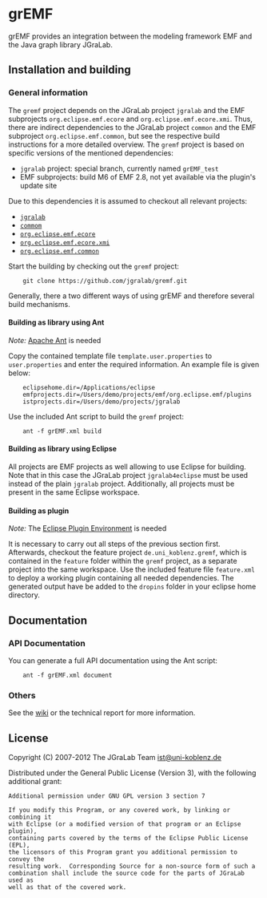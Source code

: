 # grEMF
grEMF provides an integration between the modeling framework EMF and the Java graph library JGraLab.

## Installation and building

### General information
The `gremf` project depends on the JGraLab project `jgralab` and the EMF subprojects `org.eclipse.emf.ecore` and `org.eclipse.emf.ecore.xmi`. Thus, there are indirect dependencies to the JGraLab project `common` and the EMF subproject `org.eclipse.emf.common`, but see the respective build instructions for a more detailed overview. The `gremf` project is based on specific versions of the mentioned dependencies:

* `jgralab` project: special branch, currently named `grEMF_test`
* EMF subprojects: build M6 of EMF 2.8, not yet available via the plugin's update site

Due to this dependencies it is assumed to checkout all relevant projects:

* [`jgralab`](https://github.com/jgralab/jgralab.git)
* [`commom`](https://github.com/jgralab/common.git)
* [`org.eclipse.emf.ecore`](git://git.eclipse.org/gitroot/emf/org.eclipse.emf.git)
* [`org.eclipse.emf.ecore.xmi`](git://git.eclipse.org/gitroot/emf/org.eclipse.emf.git)
* [`org.eclipse.emf.common`](git://git.eclipse.org/gitroot/emf/org.eclipse.emf.git)

Start the building by checking out the `gremf` project:

		git clone https://github.com/jgralab/gremf.git

Generally, there a two different ways of using grEMF and therefore several build mechanisms.

#### Building as library using Ant
*Note:* [Apache Ant](http://ant.apache.org/) is needed

Copy the contained template file `template.user.properties` to `user.properties` and enter the required information. An example file is given below:

		eclipsehome.dir=/Applications/eclipse
		emfprojects.dir=/Users/demo/projects/emf/org.eclipse.emf/plugins
		istprojects.dir=/Users/demo/projects/jgralab

Use the included Ant script to build the `gremf` project:

		ant -f grEMF.xml build

#### Building as library using Eclipse

All projects are EMF projects as well allowing to use Eclipse for building. Note that in this case the JGraLab project `jgralab4eclipse` must be used instead of the plain `jgralab` project. Additionally, all projects must be present in the same Eclipse workspace.

#### Building as plugin
*Note:* The [Eclipse Plugin Environment](http://www.eclipse.org/pde/) is needed

It is necessary to carry out all steps of the previous section first. Afterwards, checkout the feature project `de.uni_koblenz.gremf`, which is contained in the `feature` folder within the `gremf` project, as a separate project into the same workspace. Use the included feature file `feature.xml` to deploy a working plugin containing all needed dependencies. The generated output have be added to the `dropins` folder in your eclipse home directory.

## Documentation

### API Documentation

You can generate a full API documentation using the Ant script:

		ant -f grEMF.xml document

### Others

See the [wiki](https://github.com/jgralab/gremf/wiki) or the technical report for more information. 

## License

Copyright (C) 2007-2012 The JGraLab Team <ist@uni-koblenz.de>

Distributed under the General Public License (Version 3), with the following
additional grant:

    Additional permission under GNU GPL version 3 section 7

    If you modify this Program, or any covered work, by linking or combining it
    with Eclipse (or a modified version of that program or an Eclipse plugin),
    containing parts covered by the terms of the Eclipse Public License (EPL),
    the licensors of this Program grant you additional permission to convey the
    resulting work.  Corresponding Source for a non-source form of such a
    combination shall include the source code for the parts of JGraLab used as
    well as that of the covered work.


<!-- Local Variables:        -->
<!-- mode: markdown          -->
<!-- indent-tabs-mode: nil   -->
<!-- End:                    -->
